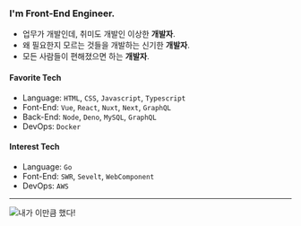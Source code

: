 ### I'm Front-End Engineer.

- 업무가 개발인데, 취미도 개발인 이상한 **개발자**.
- 왜 필요한지 모르는 것들을 개발하는 신기한 **개발자**.
- 모든 사람들이 편해졌으면 하는 **개발자**.

#### Favorite Tech

- Language: `HTML`, `CSS`, `Javascript`, `Typescript`
- Font-End: `Vue`, `React`, `Nuxt`, `Next`, `GraphQL`
- Back-End: `Node`, `Deno`, `MySQL`, `GraphQL`
- DevOps: `Docker`

#### Interest Tech

- Language: `Go`
- Font-End: `SWR`, `Sevelt`, `WebComponent`
- DevOps: `AWS`

---

![내가 이만큼 했다!](https://github-readme-stats.vercel.app/api?username=freevuehub&theme=vue&show_icons=true)

<!--
**freevuehub/freevuehub** is a ✨ _special_ ✨ repository because its `README.md` (this file) appears on your GitHub profile.

Here are some ideas to get you started:

- 🔭 I’m currently working on ...
- 🌱 I’m currently learning ...
- 👯 I’m looking to collaborate on ...
- 🤔 I’m looking for help with ...
- 💬 Ask me about ...
- 📫 How to reach me: ...
- 😄 Pronouns: ...
- ⚡ Fun fact: ...
-->
